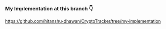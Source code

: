 
### My Implementation at this branch 👇
https://github.com/hitanshu-dhawan/CryptoTracker/tree/my-implementation
